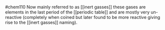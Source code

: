 #chem110 
Now mainly referred to as [[inert gasses]] these gases are elements in the last period of the [[periodic table]] and are mostly very un-reactive (completely when coined but later found to be more reactive giving rise to the [[inert gasses]] naming).